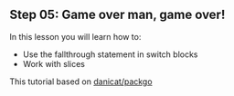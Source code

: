 ## Step 05: Game over man, game over!

In this lesson you will learn how to:

- Use the fallthrough statement in switch blocks
- Work with slices

This tutorial based on [danicat/packgo](https://github.com/danicat/pacgo)
